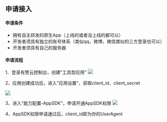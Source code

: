## 申请接入

#### 申请条件
- 拥有自主研发的原生App（上线的或者没上线的都可以）
- 开发者须具有独立的账号体系（类似qq，微博，微信类似的三方登录也可以）
- 开发者须具有自己的服务器

#### 申请流程
1、登录有赞云控制台，创建"工具型应用"
![](https://img.yzcdn.cn/public_files/2017/03/16/814672f7b9dceef2c3f811d48e936066.png)

2、应用创建成功后，进入"应用设置"，获取client_id、client_secret

![](https://img.yzcdn.cn/public_files/2017/03/16/4fbe5fcc12eb68f364a0b3139a427b13.png)

3、进入"能力配置-AppSDK"，申请开通AppSDK权限
![](https://img.yzcdn.cn/public_files/2017/03/16/0e926572a06c0827cf5347743d27edb5.png)

4、AppSDK权限申请通过后，client_id即为你的UserAgent